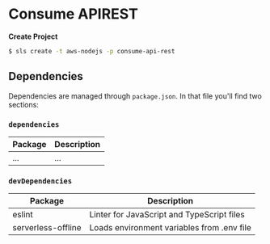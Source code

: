 # Consume APIREST


**Create Project**

```sh
$ sls create -t aws-nodejs -p consume-api-rest
```

## Dependencies
Dependencies are managed through `package.json`. In that file you'll find two sections:

### `dependencies`

| Package                         | Description                                                           |
| ------------------------------- | --------------------------------------------------------------------- |
| ...                             | ...                                                                   |

### `devDependencies`

| Package                         | Description                                                            |
| ------------------------------- | ---------------------------------------------------------------------- |
| eslint                          | Linter for JavaScript and TypeScript files                             |
| serverless-offline              | Loads environment variables from .env file                             |
